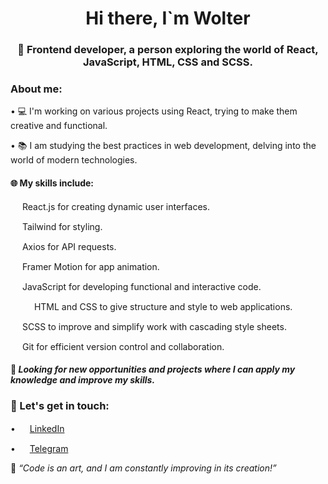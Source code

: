 <div id="header" align="center">
  <h1>Hi there, I`m Wolter</h1>
  <h3>🚀 Frontend developer, a person exploring the world of React, JavaScript, HTML, CSS and SCSS.</h3>
</div>

### About me:

  • 💻 I'm working on various projects using React, trying to make them creative and functional.
    
  • 📚 I am studying the best practices in web development, delving into the world of modern technologies.

#### 🌐 My skills include:

  <img src="https://cdn.jsdelivr.net/gh/devicons/devicon/icons/react/react-original.svg" width="15" height="15" /> React.js for creating dynamic user interfaces.
  
  <img src="" width="15" height="15" /> Tailwind for styling.
  
  <img src="https://cdn.jsdelivr.net/gh/devicons/devicon@latest/icons/axios/axios-plain.svg" width="15" height="15" /> Axios for API requests.
  
  <img src="https://cdn.jsdelivr.net/gh/devicons/devicon@latest/icons/sass/sass-original.svg" width="15" height="15" /> Framer Motion for app animation.

  <img src="https://cdn.jsdelivr.net/gh/devicons/devicon/icons/javascript/javascript-plain.svg" width="15" height="15"/> JavaScript for developing functional and interactive code.

  <img src="https://cdn.jsdelivr.net/gh/devicons/devicon/icons/html5/html5-plain.svg" width="15" height="15"/> <img src="https://cdn.jsdelivr.net/gh/devicons/devicon/icons/css3/css3-plain.svg" width="15" height="15"/> HTML and CSS to give structure and style to web applications.

  <img src="https://cdn.jsdelivr.net/gh/devicons/devicon/icons/sass/sass-original.svg" width="15" height="15"/> SCSS to improve and simplify work with cascading style sheets.

  <img src="https://cdn.jsdelivr.net/gh/devicons/devicon/icons/git/git-original.svg" width="15" height="15"/> Git for efficient version control and collaboration.

#### 🌱 _Looking for new opportunities and projects where I can apply my knowledge and improve my skills._

### 🔗 Let's get in touch:
    
<div id="socials" ">
  
  • <img src="https://cdn.jsdelivr.net/gh/devicons/devicon/icons/linkedin/linkedin-original.svg" width="15" height="15"/> [LinkedIn](https://www.linkedin.com/in/vladimir-vorobiov-bba858293/)

  • <img src="https://upload.wikimedia.org/wikipedia/commons/thumb/8/82/Telegram_logo.svg/1024px-Telegram_logo.svg.png?20220101141644" width="15" height="15"/> [Telegram](https://msng.link/o?vvorobiov=tg)
</div>

🚀 _“Code is an art, and I am constantly improving in its creation!”_

<!--
**wolterGray/wolterGray** is a ✨ _special_ ✨ repository because its `README.md` (this file) appears on your GitHub profile.

Here are some ideas to get you started:

- 🔭 I’m currently working on ...
- 🌱 I’m currently learning ...
- 👯 I’m looking to collaborate on ...
- 🤔 I’m looking for help with ...
- 💬 Ask me about ...
- 📫 How to reach me: ...
- 😄 Pronouns: ...
- ⚡ Fun fact: ...
-->
